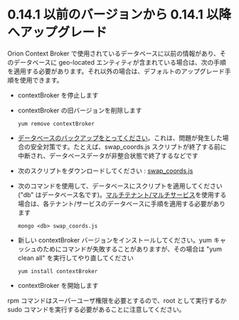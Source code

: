 # 0.14.1 以前のバージョンから 0.14.1 以降へアップグレード

Orion Context Broker で使用されているデータベースに以前の情報があり、そのデータベースに geo-located エンティティが含まれている場合は、次の手順を適用する必要があります。それ以外の場合は、デフォルトのアップグレード手順を使用できます。

-   contextBroker を停止します
-   contextBroker の旧バージョンを削除します

        yum remove contextBroker

-   [データベースのバックアップをとってください](database_admin.md#backup)。これは、問題が発生した場合の安全対策です。たとえば、swap_coords.js スクリプトが終了する前に中断され、データベースデータが非整合状態で終了するなどです
-   次のスクリプトをダウンロードしてください : [swap_coords.js](https://github.com/telefonicaid/fiware-orion/tree/0.14.1-FIWARE-3.5.1/scripts/managedb/swap_coords.js)
-   次のコマンドを使用して、データベースにスクリプトを適用してください ("db" はデータベース名です)。[マルチテナント/マルチサービス](database_admin.md#multiservicemultitenant-database-separation)を使用する場合は、各テナント/サービスのデータベースに手順を適用する必要があります

        mongo <db> swap_coords.js

-   新しい contextBroker バージョンをインストールしてください。yum キャッシュのためにコマンドが失敗することがありますが、その場合は "yum clean all" を実行してやり直してください

        yum install contextBroker

-   contextBroker を開始します

rpm コマンドはスーパーユーザ権限を必要とするので、root として実行するか sudo コマンドを実行する必要があることに注意してください。
